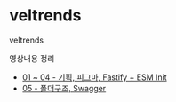 # veltrends
veltrends

영상내용 정리
- [01 ~ 04 - 기획, 피그마, Fastify + ESM Init](https://github.com/kevinkim910408/Today-I-Learn/blob/main/Veltrends/01-04.md)
- [05 - 폴더구조, Swagger ](https://github.com/kevinkim910408/Today-I-Learn/blob/main/Veltrends/05.md)
